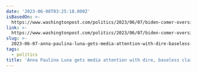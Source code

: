 ```yaml
---
date: '2023-06-08T03:25:18.000Z'
isBasedOn: >-
  https://www.washingtonpost.com/politics/2023/06/07/biden-comer-oversight-luna-fbi/
link: >-
  https://www.washingtonpost.com/politics/2023/06/07/biden-comer-oversight-luna-fbi/
slug: >-
  2023-06-07-anna-paulina-luna-gets-media-attention-with-dire-baseless-claims-the-was
tags:
  - politics
title: 'Anna Paulina Luna gets media attention with dire, baseless claims - The Was'
---
```


